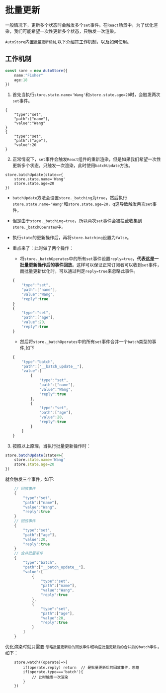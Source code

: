 # 批量更新

一般情况下，更新多个状态时会触发多个`set`事件。在`React`场景中，为了优化渲染，我们可能希望一次性更新多个状态，只触发一次渲染。

`AutoStore`内置`批量更新机制`,以下介绍其工作机制，以及如何使用。

## 工作机制

```ts
const sore = new AutoStore({
    name:"Fisher"
    age:18
})
```

1. 首先当执行`store.state.name='Wang'`和`store.state.age=20`时，会触发两次`set`事件。

```tsx
{
    "type":"set",
    "path":["name"],
    "value":"Wang"
}
{
    "type":"set",
    "path":["age"],
    "value":20
}
```

2. 正常情况下，`set`事件会触发`React`组件的重新渲染，但是如果我们希望一次性更新多个状态，只触发一次渲染，此时使用`batchUpdate`方法。

```tsx
store.batchUpdate(state=>{
    store.state.name='Wang'
    store.state.age=20
})
```

- `batchUpdate`方法会设置`store._batching`为`true`，然后执行`store.state.name='Wang'`和`store.state.age=20`，q这导致触发两次`set`事件。
- 但是由于`store._batching=true`，所以两次`set`事件会被拦截收集到`store._batchOperates`中。
- 执行`state`的更新操作后，再将`store.batching`设置为`false`。
- 重点来了：此时做了两个操作：
    - 将`store._batchOperates`中的所有`set`事件设置`reply=true`，**代表这是一批量更新操作后的事件回放**。这样可以保证正常订阅者可以收到`set`事件，而批量更新优化时，可以通过判定`reply=true`来忽略此事件。
    ```ts {5,11}
    {
        "type":"set",
        "path":["name"],
        "value":"Wang",
        "reply":true
    }
    {
        "type":"set",
        "path":["age"],
        "value":20,
        "reply":true
    }
    ```
    - 然后将`store._batchOperates`中的所有`set`事件合并一个`batch`类型的事件,如下

    ```ts
    {
        "type":"batch",
        "path":["__batch_update__"],
        "value":[
            {
                "type":"set",
                "path":["name"],
                "value":"Wang",
                "reply":true
            },
            {
                "type":"set",
                "path":["age"],
                "value":20,
                "reply":true
            }
        ]
    }
    ```

3. 按照以上原理，当执行批量更新操作时：

```ts
store.batchUpdate(state=>{
    store.state.name='Wang'
    store.state.age=20
})
```

就会触发三个事件，如下:

```ts
    // 回放事件
    {
        "type":"set",
        "path":["name"],
        "value":"Wang",
        "reply":true
    }
    // 回放事件
    {
        "type":"set",
        "path":["age"],
        "value":20,
        "reply":true
    }
    // 合并批量事件
    {
        "type":"batch",
        "path":["__batch_update__"],
        "value":[
            {
                "type":"set",
                "path":["name"],
                "value":"Wang",
                "reply":true
            },
            {
                "type":"set",
                "path":["age"],
                "value":20,
                "reply":true
            }
        ]
    }
``` 

优化渲染时就只需要:`忽略批量更新后的回放事件`和`响应批量更新后的合并后的batch事件`，如下：

```tsx
    store.watch((operate)=>{
        if(operate.reply) return  // 是批量更新后的回放事件，忽略
        if(operate.type==='batch'){ 
            // 此时触发一次渲染
        }
    })
```



